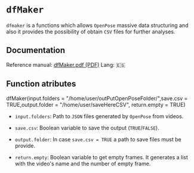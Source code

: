# `dfMaker`

`dfmaker` is a functions which allows `OpenPose` massive data structuring and also it provides the possibility of obtain `CSV` files for further analyses.

## Documentation

Reference manual: [dfMaker.pdf (PDF)](docs/dfMaker.pdf) Lang: :es:

## Function atributes

dfMaker(input.folders = "/home/user/outPutOpenPoseFolder/",save.csv = TRUE,output.folder = "/home/user/saveHereCSV", return.empty = TRUE)

-   `input.folders`: Path to `JSON` files generated by `OpenPose` from videos.

-   `save.csv`: Boolean variable to save the output (`TRUE`/`FALSE`).

-   `output.folder`: In case `save.csv = TRUE` a path to save files must be provide.

-   `return.empty`: Boolean variable to get empty frames. It generates a list with the video's name and the number of empty frame.

